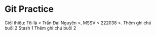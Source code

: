 # Git Practice
Giới thiệu: Tôi là < Trần Đại Nguyên >, MSSV < 222038 >.
Thêm ghi chú buổi 2
Stash 1
Thêm ghi chú buổi 2
